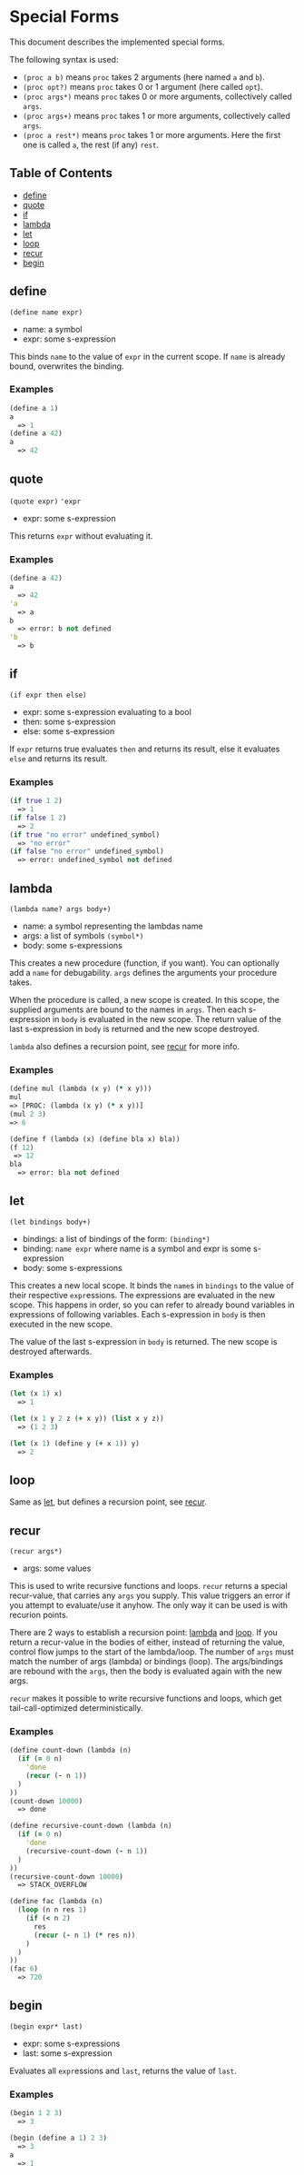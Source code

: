 Special Forms
============

This document describes the implemented special forms.

The following syntax is used:

- `(proc a b)` means `proc` takes 2 arguments (here named `a` and `b`).
- `(proc opt?)` means `proc` takes 0 or 1 argument (here called `opt`).
- `(proc args*)` means `proc` takes 0 or more arguments, collectively called `args`.
- `(proc args+)` means `proc` takes 1 or more arguments, collectively called `args`.
- `(proc a rest*)` means `proc` takes 1 or more arguments. Here the first one is called `a`, the rest (if any) `rest`.

## Table of Contents

- [define](#define)
- [quote](#quote)
- [if](#if)
- [lambda](#lambda)
- [let](#let)
- [loop](#loop)
- [recur](#recur)
- [begin](#begin)

## define

`(define name expr)`

- name: a symbol
- expr: some s-expression

This binds `name` to the value of `expr` in the current scope. If `name` is already bound,
overwrites the binding.

### Examples

```clojure
(define a 1)
a
  => 1
(define a 42)
a
  => 42
```

## quote

`(quote expr)`
`'expr`

- expr: some s-expression

This returns `expr` without evaluating it.

### Examples

```clojure
(define a 42)
a
  => 42
'a
  => a
b
  => error: b not defined
'b
  => b
```

## if

`(if expr then else)`

- expr: some s-expression evaluating to a bool
- then: some s-expression
- else: some s-expression

If `expr` returns true evaluates `then` and returns its result, else it evaluates `else`
and returns its result.

### Examples

```clojure
(if true 1 2)
  => 1
(if false 1 2)
  => 2
(if true "no error" undefined_symbol)
  => "no error"
(if false "no error" undefined_symbol)
  => error: undefined_symbol not defined
```

## lambda

`(lambda name? args body+)`

- name: a symbol representing the lambdas name
- args: a list of symbols `(symbol*)`
- body: some s-expressions

This creates a new procedure (function, if you want). You can optionally add a
`name` for debugability. `args` defines the arguments your procedure takes.

When the procedure is called, a new scope is created.
In this scope, the supplied arguments are bound to the names in `args`. Then each s-expression in `body`
is evaluated in the new scope. The return value of the last s-expression in `body` is returned and the new scope destroyed.

`lambda` also defines a recursion point, see [recur](#recur) for more info.

### Examples

```clojure
(define mul (lambda (x y) (* x y)))
mul
=> [PROC: (lambda (x y) (* x y))]
(mul 2 3)
=> 6

(define f (lambda (x) (define bla x) bla))
(f 12)
 => 12
bla
  => error: bla not defined
```

## let

`(let bindings body+)`

- bindings: a list of bindings of the form: `(binding*)`
- binding: `name expr` where name is a symbol and expr is some s-expression
- body: some s-expressions

This creates a new local scope. It binds the `name`s in `bindings` to the value of their
respective `expr`essions. The expressions are evaluated in the new scope.
This happens in order, so you can refer to already bound variables
in expressions of following variables.
Each s-expression in `body` is then executed in the new scope.

The value of the last s-expression in `body` is returned. The new scope is destroyed afterwards.

### Examples

```clojure
(let (x 1) x)
  => 1

(let (x 1 y 2 z (+ x y)) (list x y z))
  => (1 2 3)

(let (x 1) (define y (+ x 1)) y)
  => 2
```

## loop

Same as [let](#let), but defines a recursion point, see [recur](#recur).

## recur

`(recur args*)`

- args: some values

This is used to write recursive functions and loops. `recur` returns a special
recur-value, that carries any `args` you supply. This value triggers an error if
you attempt to evaluate/use it anyhow. The only way it can be used is with recurion
points.

There are 2 ways to establish a recursion point: [lambda](#lambda) and [loop](#loop).
If you return a recur-value in the bodies of either, instead of returning the value,
control flow jumps to the start of the lambda/loop. The number of `args` must match
the number of args (lambda) or bindings (loop). The args/bindings are rebound with the
`args`, then the body is evaluated again with the new args.

`recur` makes it possible to write recursive functions and loops, which get tail-call-optimized
deterministically.

### Examples

```clojure
(define count-down (lambda (n)
  (if (= 0 n)
    'done
    (recur (- n 1))
  )
))
(count-down 10000)
  => done

(define recursive-count-down (lambda (n)
  (if (= 0 n)
    'done
    (recursive-count-down (- n 1))
  )
))
(recursive-count-down 10000)
  => STACK_OVERFLOW

(define fac (lambda (n)
  (loop (n n res 1)
    (if (< n 2)
      res
      (recur (- n 1) (* res n))
    )
  )
))
(fac 6)
  => 720
```

## begin

`(begin expr* last)`

- expr: some s-expressions
- last: some s-expression

Evaluates all `expr`essions and `last`, returns the value of `last`.

### Examples

```clojure
(begin 1 2 3)
  => 3

(begin (define a 1) 2 3)
  => 3
a
  => 1
```
